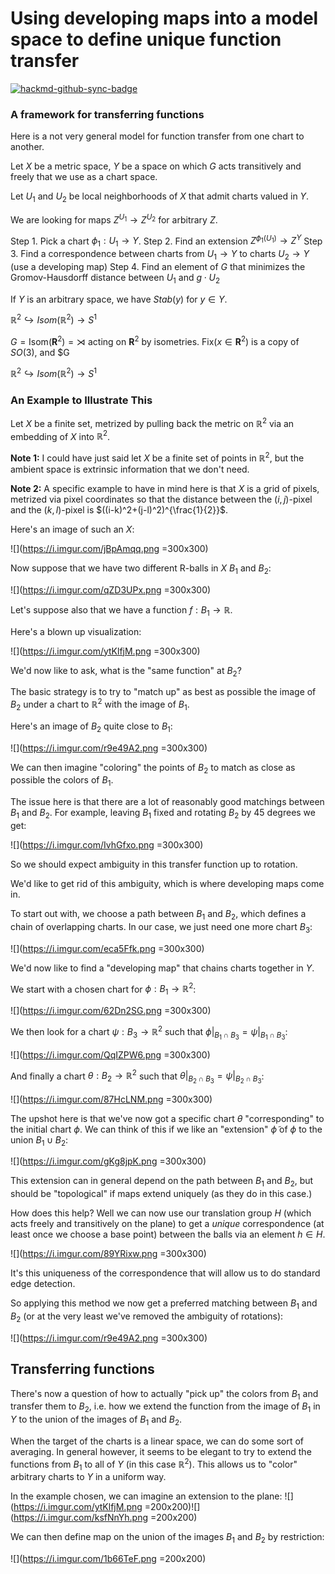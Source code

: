 # Using developing maps into a model space to define unique function transfer

[![hackmd-github-sync-badge](https://hackmd.io/ISMkM6iITluANUxqN3aGGw/badge)](https://hackmd.io/ISMkM6iITluANUxqN3aGGw)

### A framework for transferring functions

Here is a not very general model for function transfer from one chart to another.

Let $X$ be a metric space, $Y$ be a space on which $G$ acts transitively and freely that we use as a chart space.

Let $U_1$ and $U_2$ be local neighborhoods of $X$ that admit charts valued in $Y$.

We are looking for maps $Z^{U_1}\to Z^{U_2}$ for arbitrary $Z$.

Step 1. Pick a chart $\phi_1:U_1\to Y$.
Step 2. Find an extension $Z^{\phi_1(U_1)}\to Z^Y$
Step 3. Find a correspondence between charts from $U_1\to Y$ to charts $U_2\to Y$ (use a developing map)
Step 4. Find an element of $G$ that minimizes the Gromov-Hausdorff distance between $U_1$ and $g\cdot U_2$

If $Y$ is an arbitrary space, we have $Stab(y)$ for $y\in Y$. 

$\mathbb{R}^2\hookrightarrow Isom(\mathbb{R}^2)\to S^1$

$G = \text{Isom}(\mathbf{R}^2) = \rtimes$ acting on $\mathbf{R}^2$ by isometries. $\text{Fix}(x \in \mathbf{R}^2)$ is a copy of $SO(3)$, and $G

$\mathbb{R}^2\hookrightarrow Isom(\mathbb{R}^2)\to S^1$


### An Example to Illustrate This

Let $X$ be a finite set, metrized by pulling back the metric on $\mathbb{R}^2$ via an embedding of $X$ into $\mathbb{R}^2$. 

**Note 1:** I could have just said let $X$ be a finite set of points in $\mathbb{R}^2$, but the ambient space is extrinsic information that we don't need. 

**Note 2:** A specific example to have in mind here is that $X$ is a grid of pixels, metrized via pixel coordinates so that the distance between the $(i,j)$-pixel and the $(k,l)$-pixel is $((i-k)^2+(j-l)^2)^{\frac{1}{2}}$.


Here's an image of such an $X$:

![](https://i.imgur.com/jBpAmqq.png =300x300)

Now suppose that we have two different R-balls in $X$ $B_1$ and $B_2$:

![](https://i.imgur.com/qZD3UPx.png =300x300)


Let's suppose also that we have a function $f:B_1\to \mathbb{R}$. 

Here's a blown up visualization:

![](https://i.imgur.com/ytKlfjM.png =300x300)


We'd now like to ask, what is the "same function" at $B_2$?

The basic strategy is to try to "match up" as best as possible the image of $B_2$ under a chart to $\mathbb{R}^2$ with the image of $B_1$.

Here's an image of $B_2$ quite close to $B_1$:

![](https://i.imgur.com/r9e49A2.png =300x300)

We can then imagine "coloring" the points of $B_2$ to match as close as possible the colors of $B_1$.

The issue here is that there are a lot of reasonably good matchings between $B_1$ and $B_2$. For example, leaving $B_1$ fixed and rotating $B_2$ by 45 degrees we get:

![](https://i.imgur.com/IvhGfxo.png =300x300)

So we should expect ambiguity in this transfer function up to rotation.

We'd like to get rid of this ambiguity, which is where developing maps come in.

To start out with, we choose a path between $B_1$ and $B_2$, which defines a chain of overlapping charts. In our case, we just need one more chart $B_3$:

![](https://i.imgur.com/eca5Ffk.png =300x300)

We'd now like to find a "developing map" that chains charts together in $Y$.

We start with a chosen chart for $\phi:B_1\to\mathbb{R}^2$:

![](https://i.imgur.com/62Dn2SG.png =300x300)

We then look for a chart $\psi: B_3\to \mathbb{R}^2$ such that $\phi|_{B_1\cap B_3} = \psi|_{B_1\cap B_3}$:

![](https://i.imgur.com/QqIZPW6.png =300x300)


And finally a chart $\theta: B_2\to \mathbb{R}^2$ such that $\theta|_{B_2\cap B_3} = \psi|_{B_2\cap B_3}$:

![](https://i.imgur.com/87HcLNM.png =300x300)

The upshot here is that we've now got a specific chart $\theta$ "corresponding" to the initial chart $\phi$. We can think of this if we like an "extension" $\tilde{\phi}$ of $\phi$ to the union $B_1\cup B_2$:


![](https://i.imgur.com/gKg8jpK.png =300x300)

This extension can in general depend on the path between $B_1$ and $B_2$, but should be "topological" if maps extend uniquely (as they do in this case.)

How does this help? Well we can now use our translation group $H$ (which acts freely and transitively on the plane) to get a *unique* correspondence (at least once we choose a base point) between the balls via an element $h\in H$.

![](https://i.imgur.com/89YRixw.png =300x300)

It's this uniqueness of the correspondence that will allow us to do standard edge detection.

So applying this method we now get a preferred matching between $B_1$ and $B_2$ (or at the very least we've removed the ambiguity of rotations):

![](https://i.imgur.com/r9e49A2.png =300x300)

## Transferring functions

There's now a question of how to actually "pick up" the colors from $B_1$ and transfer them to $B_2$, i.e. how we extend the function from the image of $B_1$ in $Y$ to the union of the images of $B_1$ and $B_2$.

When the target of the charts is a linear space, we can do some sort of averaging. In general however, it seems to be elegant to try to extend the functions from $B_1$ to all of $Y$ (in this case $\mathbb{R}^2$). This allows us to "color" arbitrary charts to $Y$ in a uniform way.

In the example chosen, we can imagine an extension to the plane:
![](https://i.imgur.com/ytKlfjM.png =200x200)![](https://i.imgur.com/ksfNnYh.png =200x200)

We can then define map on the union of the images $B_1$ and $B_2$ by restriction:

![](https://i.imgur.com/1b66TeF.png =200x200)


